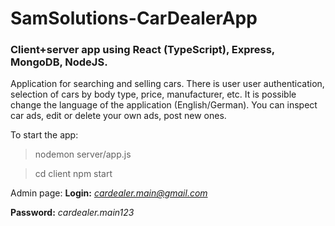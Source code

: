 # SamSolutions-CarDealerApp
### Client+server app using React (TypeScript), Express, MongoDB, NodeJS.

Application for searching and selling cars. There is user user authentication, selection of cars by body type, price, manufacturer, etc. It is possible change the language of the application (English/German). You can inspect car ads, edit or delete your own ads, post new ones.


To start the app:
>nodemon server/app.js

> cd client
> npm start 

Admin page:
**Login:** *cardealer.main@gmail.com*

**Password:** *cardealer.main123*
